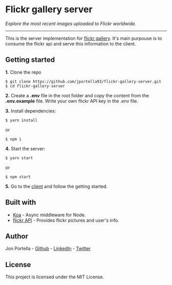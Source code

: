 # Flickr gallery server
*Explore the most recent images uploaded to Flickr worldwide.*



---

This is the server implementation for [flickr gallery](https://github.com/jportella93/flickr-gallery). It's main purpouse is to consume the flickr api and serve this information to the client.



## Getting started
**1.** Clone the repo

```
$ git clone https://github.com/jportella93/flickr-gallery-server.git
$ cd flickr-gallery-server
```

**2.** Create a **.env** file in the root folder and copy the content from the **.env.example** file. Write your own flickr API key in the .env file.

**3.** Install dependencies:

````
$ yarn install
````
or
````
$ npm i
````


**4.** Start the server:

````
$ yarn start
````
or
````
$ npm start
````

**5.** Go to the [client](https://github.com/jportella93/flickr-gallery) and follow the getting started.



## Built with

* [Koa](https://github.com/koajs/koa) - Async middleware for Node.
* [flickr API](https://www.flickr.com/services/api/) - Provides flickr pictures and user's info.



## Author

Jon Portella - [Github](https://github.com/jportella93) - [LinkedIn](https://www.linkedin.com/in/jonportella/) - [Twitter](https://twitter.com/jportella93)




## License

This project is licensed under the MIT License.

